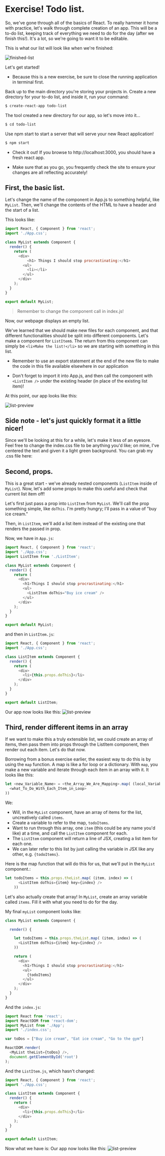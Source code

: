 # Exercise! Todo list.


So, we've gone through all of the basics of React. To really hammer it home with practice, let's walk through complete creation of an app. This will be a to-do list, keeping track of everything we need to do for the day (after we finish this!). It's a lot, so we're going to want it to be editable.

This is what our list will look like when we're finished:

![finished-list](./images/todo-list-finished.png)

Let's get started!

* Because this is a new exercise, be sure to close the running application in terminal first.

Back up to the main directory you're storing your projects in. Create a new directory for your to-do list, and inside it, run your command:
```sh
$ create-react-app todo-list
```
The tool created a new directory for our app, so let's move into it...

```sh
$ cd todo-list
```

Use npm start to start a server that will serve your new React application!

```sh
$ npm start
```

* Check it out! If you browse to http://localhost:3000, you should have a fresh react app.

* Make sure that as you go, you frequently check the site to ensure your changes are all reflecting accurately!

## First, the basic list.

Let's change the name of the component in App.js to something helpful, like `MyList`. Then, we'll change the contents of the HTML to have a header and the start of a list.

This looks like:
```js
import React, { Component } from 'react';
import './App.css';

class MyList extends Component {
  render() {
    return (
      <div>
          <h1> Things I should stop procrastinating:</h1>
        <ul>
          <li></li>
        </ul>
      </div>
    );
  }
}

export default MyList;
```

> Remember to change the component call in index.js!

Now, our webpage displays an empty list.

We've learned that we should make new files for each component, and that different functionalities should be split into different components. Let's make a component for `ListItem`s. The return from this component can simply be `<li>Make the list!</li>` so we are starting with something in this list.

* Remember to use an export statement at the end of the new file to make the code in this file available elsewhere in our application

* Don't forget to import it into App.js, and then call the component with `<ListItem />` under the existing header (in place of the existing list item)!

At this point, our app looks like this:

![list-preview](./images/todo-list-1.png)

## Side note - let's just quickly format it a little nicer!

Since we'll be looking at this for a while, let's make it less of an eyesore. Feel free to change the index.css file to be anything you'd like; on mine, I've centered the text and given it a light green background. You can grab my .css file here:

## Second, props.

This is a great start - we've already nested components (`ListItem` inside of `MyList`). Now, let's add some props to make this useful and check that current list item off!

Let's first just pass a prop into `ListItem` from `MyList`. We'll call the prop something simple, like `doThis`. I'm pretty hungry; I'll pass in a value of "buy ice cream."

Then, in `ListItem`, we'll add a list item instead of the existing one that renders the passed in prop.

Now, we have in `App.js`:
```js
import React, { Component } from 'react';
import './App.css';
import ListItem from './ListItem';

class MyList extends Component {
  render() {
    return (
      <div>
        <h1>Things I should stop procrastinating:</h1>
        <ul>
          <ListItem doThis="Buy ice cream" />
        </ul>
      </div>
    );
  }
}

export default MyList;
```

and then in `ListItem.js`:
```js
import React, { Component } from 'react';
import './App.css';

class ListItem extends Component {
  render() {
    return (
      <div>
        <li>{this.props.doThis}</li>
      </div>
    );
  }
}

export default ListItem;
```

Our app now looks like this:
![list-preview](./images/todo-list-2.png)


## Third, render different items in an array
If we want to make this a truly extensible list, we could create an array of items, then pass them into props through the ListItem component, then render out each item. Let's do that now.

Borrowing from a bonus exercise earlier, the easiest way to do this is by using the `map` function. A map is like a for loop or a dictionary. With `map`, you make a new variable and iterate through each item in an array with it. It looks like this:

```js
let <new_Variable_Name> = <the_Array_We_Are_Mapping>.map( (local_Variable_Name_to_Loop, index) => (
  <what_To_Do_With_Each_Item_in_Loop>
))
```
We:
* Will, in the `MyList` component, have an array of items for the list, uncreatively called `items`.
* Create a variable to refer to the map, `todoItems`.
* Want to run through this array, one `item` (this could be any name you'd like) at a time, and call the `ListItem` component for each.
* The `ListItem` component will return a line of JSX, creating a list item for each one.
* We can later refer to this list by just calling the variable in JSX like any other, e.g. `{todoItems}`.

Here is the map function that will do this for us, that we'll put in the `MyList` component.:

```js
let todoItems = this.props.theList.map( (item, index) => (
      <ListItem doThis={item} key={index} />
    ))
```

Let's also actually create that array! In `MyList`, create an array variable called `items`. Fill it with what you need to do for the day.

My final `myList` component looks like:

```js
class MyList extends Component {

  render() {

    let todoItems = this.props.theList.map( (item, index) => (
      <ListItem doThis={item} key={index} />
    ))

    return (
      <div>
        <h1>Things I should stop procrastinating:</h1>
        <ul>
          {todoItems}
        </ul>
      </div>
    );
  }
}
```

And the `index.js`:
```js
import React from 'react';
import ReactDOM from 'react-dom';
import MyList from './App';
import './index.css';

var toDos = ["Buy ice cream", "Eat ice cream", "Go to the gym"]

ReactDOM.render(
  <MyList theList={toDos} />,
  document.getElementById('root')
);

```

And the `ListItem.js`, which hasn't changed:
```js
import React, { Component } from 'react';
import './App.css';

class ListItem extends Component {
  render() {
    return (
      <div>
        <li>{this.props.doThis}</li>
      </div>
    );
  }
}

export default ListItem;

```

Now what we have is:
Our app now looks like this:
![list-preview](./images/todo-list-3.png)

